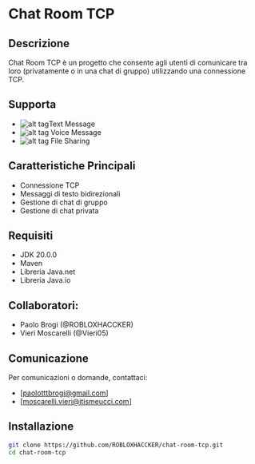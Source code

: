 # Chat Room TCP

## Descrizione
Chat Room TCP è un progetto che consente agli utenti di comunicare tra loro (privatamente o in una chat di gruppo) utilizzando una connessione TCP.

## Supporta
- ![alt tag](https://raw.github.com/Nirklav/TCPChat/master/UI/Images/checked.png)Text Message
- ![alt tag](https://raw.github.com/Nirklav/TCPChat/master/UI/Images/notChecked.png) Voice Message
- ![alt tag](https://raw.github.com/Nirklav/TCPChat/master/UI/Images/notChecked.png) File Sharing 

## Caratteristiche Principali
- Connessione TCP
- Messaggi di testo bidirezionali
- Gestione di chat di gruppo
- Gestione di chat privata

## Requisiti
- JDK 20.0.0
- Maven
- Libreria Java.net
- Libreria Java.io

## Collaboratori:
- Paolo Brogi (@ROBLOXHACCKER)
- Vieri Moscarelli (@Vieri05)

## Comunicazione
Per comunicazioni o domande, contattaci: 
- [paolotttbrogi@gmail.com]
- [moscarelli.vieri@itismeucci.com]

## Installazione
```bash
git clone https://github.com/ROBLOXHACCKER/chat-room-tcp.git
cd chat-room-tcp
